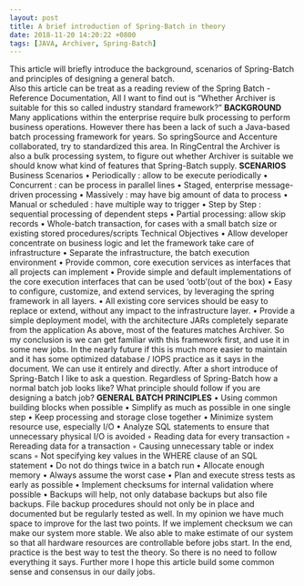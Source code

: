 ```yaml
---
layout: post
title: A brief introduction of Spring-Batch in theory
date: 2018-11-20 14:20:22 +0800
tags: [JAVA, Archiver, Spring-Batch]
---
```

This article will briefly introduce the background, scenarios of Spring-Batch and principles of designing a general batch.  
Also this article can be treat as a reading review of the Spring Batch - Reference Documentation, All I want to find out is “Whether Archiver is suitable for this so called industry standard framework?” 
**BACKGROUND**
Many applications within the enterprise require bulk processing to perform business operations. However there has been a lack of such a Java-based batch processing framework for years. So springSource and Accenture collaborated, try to standardized this area. 
In RingCentral the Archiver is also a bulk processing system, to figure out whether Archiver is suitable we should know what kind of features that Spring-Batch supply. 
**SCENARIOS**
Business Scenarios 
 	•	Periodically : allow to be execute periodically 
 	•	Concurrent : can be process in parallel lines 
 	•	Staged, enterprise message-driven processing
 	•	Massively : may have big amount of data to process 
 	•	Manual or scheduled : have multiple way to trigger 
 	•	Step by Step : sequential processing of dependent steps 
 	•	Partial processing: allow skip records 
 	•	Whole-batch transaction, for cases with a small batch size or existing stored procedures/scripts
Technical Objectives 
 	•	Allow developer concentrate on business logic and let the framework take care of infrastructure 
 	•	Separate the infrastructure, the batch execution environment 
 	•	Provide common, core execution services as interfaces that all projects can implement 
 	•	Provide simple and default implementations of the core execution interfaces that can be used ‘ootb’(out of the box) 
 	•	Easy to configure, customize, and extend services, by leveraging the spring framework in all layers. 
 	•	All existing core services should be easy to replace or extend, without any impact to the infrastructure layer. 
 	•	Provide a simple deployment model, with the architecture JARs completely separate from the application 
As above, most of the features matches Archiver. So my conclusion is we can get familiar with this framework first, and use it in some new jobs. In the nearly future if this is much more easier to maintain and it has some optimized database / IOPS practice as it says in the document. We can use it entirely and directly. 
After a short introduce of Spring-Batch I like to ask a question. Regardless of Spring-Batch how a normal batch job looks like? What principle should follow if you are designing a batch job?
**GENERAL BATCH PRINCIPLES**
 	•	Using common building blocks when possible 
 	•	Simplify as much as possible in one single step 
 	•	Keep processing and storage close together 
 	•	Minimize system resource use, especially I/O 
 	•	Analyze SQL statements to ensure that unnecessary physical I/O is avoided 
 	◦	Reading data for every transaction 
 	◦	Rereading data for a transaction 
 	◦	Causing unnecessary table or index scans 
 	◦	Not specifying key values in the WHERE clause of an SQL statement 
 	•	Do not do things twice in a batch run 
 	•	Allocate enough memory 
 	•	Always assume the worst case 
 	•	Plan and execute stress tests as early as possible 
 	•	Implement checksums for internal validation where possible
 	•	Backups will help, not only database backups but also file backups. File backup procedures should not only be in place and documented but be regularly tested as well.
In my opinion we have much space to improve for the last two points. If we implement checksum we can make our system more stable. We also able to make estimate of our system so that all hardware resources are controllable before jobs start. 
In the end, practice is the best way to test the theory. So there is no need to follow everything it says. Further more I hope this article build some common sense and consensus in our daily jobs.


